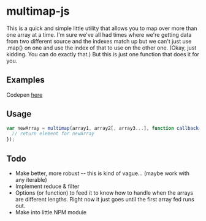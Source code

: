 # multimap-js
This is a quick and simple little utility that allows you to map over more than one array at a time. I'm sure we've all had times where we're getting data from two different source and the indexes match up but we can't just use .map() on one and use the index of that to use on the other one. (Okay, just kidding. You can do exactly that.) But this is just one function that does it for you. 

## Examples

Codepen [here](https://codepen.io/anon/pen/ZXOGyd?editors=0011)

## Usage

```javascript
var newArray = multimap(array1, array2[, array3...], function callback(arg1, arg2[, arg3...]) {
  // return element for newArray
});
```

## Todo
* Make better, more robust -- this is kind of vague... (maybe work with any iterable)
* Implement reduce & filter
* Options (or function) to feed it to know how to handle when the arrays are different lengths. Right now it just goes until the first array fed runs out. 
* Make into little NPM module
